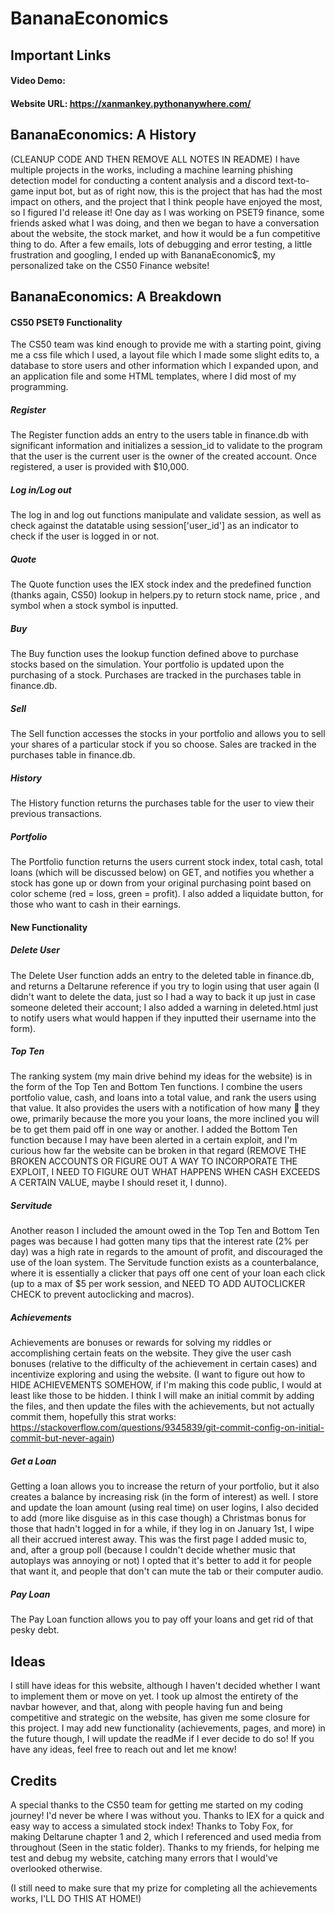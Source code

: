 # BananaEconomics
## Important Links
#### Video Demo:  <URL HERE>
#### Website URL: https://xanmankey.pythonanywhere.com/
## BananaEconomics: A History
  (CLEANUP CODE AND THEN REMOVE ALL NOTES IN README)
  I have multiple projects in the works, including a machine learning phishing detection model for conducting a content analysis and a discord text-to-game input bot, but as of right now, this is the project that has had the most impact on others, and the project that I think people have enjoyed the most, so I figured I'd release it! One day as I was working on PSET9 finance, some friends asked what I was doing, and then we began to have a conversation about the website, the stock market, and how it would be a fun competitive thing to do. After a few emails, lots of debugging and error testing, a little frustration and googling, I ended up with BananaEconomic$, my personalized take on the CS50 Finance website!
## BananaEconomics: A Breakdown
  #### CS50 PSET9 Functionality
  The CS50 team was kind enough to provide me with a starting point, giving me a css file which I used, a layout file which I made some slight edits to, a database to store users and other information which I expanded upon, and an application file and some HTML templates, where I did most of my programming.
##### Register
  The Register function adds an entry to the users table in finance.db with significant information and initializes a session_id to validate to the program that the user is the current user is the owner of the created account. Once registered, a user is provided with $10,000.
##### Log in/Log out
  The log in and log out functions manipulate and validate session, as well as check against the datatable using session['user_id'] as an indicator to check if the user is logged in or not.
##### Quote
  The Quote function uses the IEX stock index and the predefined function (thanks again, CS50) lookup in helpers.py to return stock name, price , and symbol when a stock symbol is inputted.
##### Buy
  The Buy function uses the lookup function defined above to purchase stocks based on the simulation. Your portfolio is updated upon the purchasing of a stock. Purchases are tracked in the purchases table in finance.db.
##### Sell
  The Sell function accesses the stocks in your portfolio and allows you to sell your shares of a particular stock if you so choose. Sales are tracked in the purchases table in finance.db.
##### History
  The History function returns the purchases table for the user to view their previous transactions.
##### Portfolio
  The Portfolio function returns the users current stock index, total cash, total loans (which will be discussed below) on GET, and notifies you whether a stock has gone up or down from your original purchasing point based on color scheme (red = loss, green = profit). I also added a liquidate button, for those who want to cash in their earnings.
  
#### New Functionality
##### Delete User
  The Delete User function adds an entry to the deleted table in finance.db, and returns a Deltarune reference if you try to login using that user again (I didn't want to delete the data, just so I had a way to back it up just in case someone deleted their account; I also added a warning in deleted.html just to notify users what would happen if they inputted their username into the form).
##### Top Ten
  The ranking system (my main drive behind my ideas for the website) is in the form of the Top Ten and Bottom Ten functions. I combine the users portfolio value, cash, and loans into a total value, and rank the users using that value. It also provides the users with a notification of how many 🍌 they owe, primarily because the more you your loans, the more inclined you will be to get them paid off in one way or another. I added the Bottom Ten function because I may have been alerted in a certain exploit, and I'm curious how far the website can be broken in that regard (REMOVE THE BROKEN ACCOUNTS OR FIGURE OUT A WAY TO INCORPORATE THE EXPLOIT, I NEED TO FIGURE OUT WHAT HAPPENS WHEN CASH EXCEEDS A CERTAIN VALUE, maybe I should reset it, I dunno).
##### Servitude
  Another reason I included the amount owed in the Top Ten and Bottom Ten pages was because I had gotten many tips that the interest rate (2% per day) was a high rate in regards to the amount of profit, and discouraged the use of the loan system. The Servitude function exists as a counterbalance, where it is essentially a clicker that pays off one cent of your loan each click (up to a max of $5 per work session, and NEED TO ADD AUTOCLICKER CHECK to prevent autoclicking and macros).
##### Achievements
  Achievements are bonuses or rewards for solving my riddles or accomplishing certain feats on the website. They give the user cash bonuses (relative to the difficulty of the achievement in certain cases) and incentivize exploring and using the website.
  (I want to figure out how to HIDE ACHIEVEMENTS SOMEHOW, if I'm making this code public, I would at least like those to be hidden. I think I will make an initial commit by adding the files, and then update the files with the achievements, but not actually commit them, hopefully this strat works: https://stackoverflow.com/questions/9345839/git-commit-config-on-initial-commit-but-never-again)
##### Get a Loan
  Getting a loan allows you to increase the return of your portfolio, but it also creates a balance by increasing risk (in the form of interest) as well. I store and update the loan amount (using real time) on user logins, I also decided to add (more like disguise as in this case though) a Christmas bonus for those that hadn't logged in for a while, if they log in on January 1st, I wipe all their accrued interest away. This was the first page I added music to, and, after a group poll (because I couldn't decide whether music that autoplays was annoying or not) I opted that it's better to add it for people that want it, and people that don't can mute the tab or their computer audio.
##### Pay Loan
  The Pay Loan function allows you to pay off your loans and get rid of that pesky debt. 
  
## Ideas
  I still have ideas for this website, although I haven't decided whether I want to implement them or move on yet. I took up almost the entirety of the navbar however, and that, along with people having fun and being competitive and strategic on the website, has given me some closure for this project. I may add new functionality (achievements, pages, and more) in the future though, I will update the readMe if I ever decide to do so! If you have any ideas, feel free to reach out and let me know!

## Credits
A special thanks to the CS50 team for getting me started on my coding journey! I'd never be where I was without you.
Thanks to IEX for a quick and easy way to access a simulated stock index!
Thanks to Toby Fox, for making Deltarune chapter 1 and 2, which I referenced and used media from throughout (Seen in the static folder).
Thanks to my friends, for helping me test and debug my website, catching many errors that I would've overlooked otherwise.
  
(I still need to make sure that my prize for completing all the achievements works, I'LL DO THIS AT HOME!)
